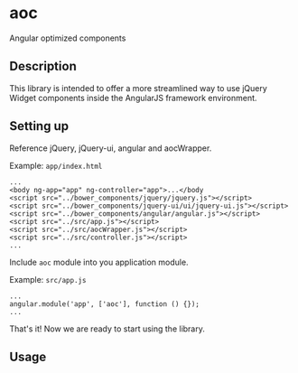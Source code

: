 aoc
===

Angular optimized components


Description
---

This library is intended to offer a more streamlined way to use jQuery Widget components inside the AngularJS framework environment.

Setting up
---

Reference jQuery, jQuery-ui, angular and aocWrapper.

Example: `app/index.html`

    ...
    <body ng-app="app" ng-controller="app">...</body
    <script src="../bower_components/jquery/jquery.js"></script>
    <script src="../bower_components/jquery-ui/ui/jquery-ui.js"></script>
    <script src="../bower_components/angular/angular.js"></script>
    <script src="../src/app.js"></script>
    <script src="../src/aocWrapper.js"></script>
    <script src="../src/controller.js"></script>
    ...


Include `aoc` module into you application module.

Example: `src/app.js`

    ...
    angular.module('app', ['aoc'], function () {});
    ...
    
That's it! Now we are ready to start using the library.

Usage
----




